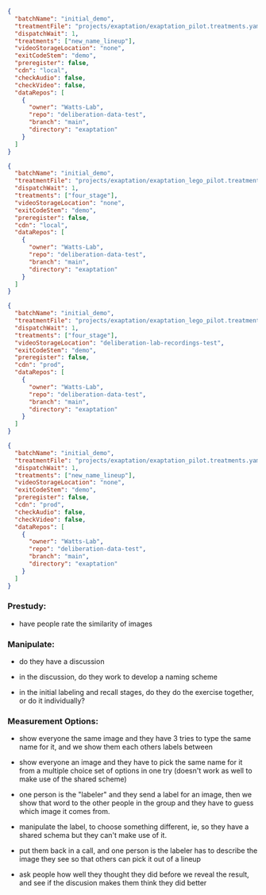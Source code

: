 ```json
{
  "batchName": "initial_demo",
  "treatmentFile": "projects/exaptation/exaptation_pilot.treatments.yaml",
  "dispatchWait": 1,
  "treatments": ["new_name_lineup"],
  "videoStorageLocation": "none",
  "exitCodeStem": "demo",
  "preregister": false,
  "cdn": "local",
  "checkAudio": false,
  "checkVideo": false,
  "dataRepos": [
    {
      "owner": "Watts-Lab",
      "repo": "deliberation-data-test",
      "branch": "main",
      "directory": "exaptation"
    }
  ]
}
```

```json
{
  "batchName": "initial_demo",
  "treatmentFile": "projects/exaptation/exaptation_lego_pilot.treatments.yaml",
  "dispatchWait": 1,
  "treatments": ["four_stage"],
  "videoStorageLocation": "none",
  "exitCodeStem": "demo",
  "preregister": false,
  "cdn": "local",
  "dataRepos": [
    {
      "owner": "Watts-Lab",
      "repo": "deliberation-data-test",
      "branch": "main",
      "directory": "exaptation"
    }
  ]
}
```

```json
{
  "batchName": "initial_demo",
  "treatmentFile": "projects/exaptation/exaptation_lego_pilot.treatments.yaml",
  "dispatchWait": 1,
  "treatments": ["four_stage"],
  "videoStorageLocation": "deliberation-lab-recordings-test",
  "exitCodeStem": "demo",
  "preregister": false,
  "cdn": "prod",
  "dataRepos": [
    {
      "owner": "Watts-Lab",
      "repo": "deliberation-data-test",
      "branch": "main",
      "directory": "exaptation"
    }
  ]
}
```

```json
{
  "batchName": "initial_demo",
  "treatmentFile": "projects/exaptation/exaptation_pilot.treatments.yaml",
  "dispatchWait": 1,
  "treatments": ["new_name_lineup"],
  "videoStorageLocation": "none",
  "exitCodeStem": "demo",
  "preregister": false,
  "cdn": "prod",
  "checkAudio": false,
  "checkVideo": false,
  "dataRepos": [
    {
      "owner": "Watts-Lab",
      "repo": "deliberation-data-test",
      "branch": "main",
      "directory": "exaptation"
    }
  ]
}
```

### Prestudy:

- have people rate the similarity of images

### Manipulate:

- do they have a discussion
- in the discussion, do they work to develop a naming scheme

- in the initial labeling and recall stages, do they do the exercise together, or do it individually?

### Measurement Options:

- show everyone the same image and they have 3 tries to type the same name for it, and we show them each others labels between

- show everyone an image and they have to pick the same name for it from a multiple choice set of options in one try (doesn't work as well to make use of the shared scheme)

- one person is the "labeler" and they send a label for an image, then we show that word to the other people in the group and they have to guess which image it comes from.

- manipulate the label, to choose something different, ie, so they have a shared schema but they can't make use of it.

- put them back in a call, and one person is the labeler has to describe the image they see so that others can pick it out of a lineup

- ask people how well they thought they did before we reveal the result, and see if the discusion makes them think they did better
